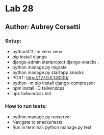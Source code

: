 # Lab 28

## Author: Aubrey Corsetti

### Setup:

- python3.11 -m venv venv
- pip install django
- django-admin startproject django-snacks .
- python manage.py migrate
- python manage.py startapp snacks
- PORT: http://127.0.0.1:8000/
- python -m pip install django-compressor
- npm install -D tailwindcss
- npx tailwindcss init

### How to run tests:

- python manage.py runserver
- Navigate to snacks/tests
- Run in terminal: python manage.py test